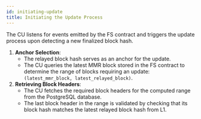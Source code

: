 ```yaml
---
id: initiating-update
title: Initiating the Update Process
---
```


The CU listens for events emitted by the FS contract and triggers the update process upon detecting a new finalized block hash.

1. **Anchor Selection**:
    - The relayed block hash serves as an anchor for the update.
    - The CU queries the latest MMR block stored in the FS contract to determine the range of blocks requiring an update: `(latest_mmr_block, latest_relayed_block)`.
2. **Retrieving Block Headers**:
    - The CU fetches the required block headers for the computed range from the PostgreSQL database.
    - The last block header in the range is validated by checking that its block hash matches the latest relayed block hash from L1.
